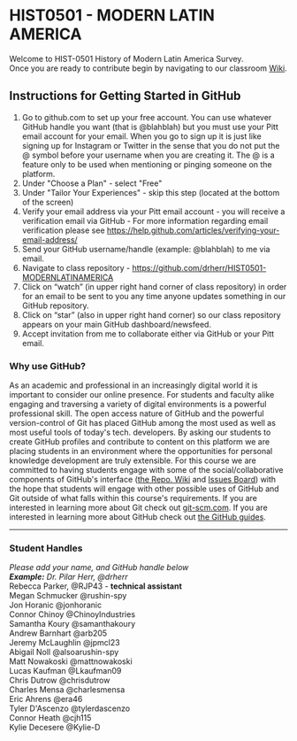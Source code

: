 # HIST0501 - MODERN LATIN AMERICA
Welcome to HIST-0501 History of Modern Latin America Survey.  
Once you are ready to contribute begin by navigating to our classroom [Wiki](https://github.com/drherr/HIST0501-MODERNLATINAMERICA/wiki).  
## Instructions for Getting Started in GitHub  
1. Go to github.com to set up your free account. You can use whatever GitHub handle you want (that is @blahblah) but you must use your Pitt email account for your email. When you go to sign up it is just like signing up for Instagram or Twitter in the sense that you do not put the @ symbol before your username when you are creating it. The @ is a feature only to be used when mentioning or pinging someone on the platform.    
2. Under "Choose a Plan" - select "Free"  
3. Under "Tailor Your Experiences" - skip this step (located at the bottom of the screen)
4. Verify your email address via your Pitt email account - you will receive a verification email via GitHub - For more information regarding email verification please see https://help.github.com/articles/verifying-your-email-address/  
5. Send your GitHub username/handle (example: @blahblah) to me via email.  
6. Navigate to class repository - https://github.com/drherr/HIST0501-MODERNLATINAMERICA
7. Click on “watch” (in upper right hand corner of class repository) in order for an email to be sent to you any time anyone updates something in our GitHub repository.  
8. Click on “star” (also in upper right hand corner) so our class repository appears on your main GitHub dashboard/newsfeed.  
9. Accept invitation from me to collaborate either via GitHub or your Pitt email.  
  
### Why use GitHub?  
As an academic and professional in an increasingly digital world it is important to consider our online presence. For students and faculty alike engaging and traversing a variety of digital environments is a powerful professional skill. The open access nature of GitHub and the powerful version-control of Git has placed GitHub among the most used as well as most useful tools of today's tech. developers. By asking our students to create GitHub profiles and contribute to content on this platform we are placing students in an environment where the opportunities for personal knowledge development are truly extensible. For this course we are committed to having students engage with some of the social/collaborative components of GitHub's interface ([the Repo. Wiki](https://github.com/drherr/HIST0501-MODERNLATINAMERICA/wiki) and [Issues Board](https://github.com/drherr/HIST0501-MODERNLATINAMERICA/issues)) with the hope that students will engage with other possible uses of GitHub and Git outside of what falls within this course's requirements. If you are interested in learning more about Git check out [git-scm.com](https://git-scm.com/). If you are interested in learning more about GitHub check out [the GitHub guides](https://guides.github.com/).  
  
***  
  
### Student Handles 
*Please add your name, and GitHub handle below*  
_**Example:** Dr. Pilar Herr, @drherr_  
Rebecca Parker, @RJP43 - **technical assistant**    
Megan Schmucker @rushin-spy  
Jon Horanic @jonhoranic  
Connor Chinoy @ChinoyIndustries   
Samantha Koury @samanthakoury  
Andrew Barnhart @arb205  
Jeremy McLaughlin @jpmcl23  
Abigail Noll @alsoarushin-spy  
Matt Nowakoski @mattnowakoski  
Lucas Kaufman @Lkaufman09  
Chris Dutrow @chrisdutrow  
Charles Mensa @charlesmensa  
Eric Ahrens @era46  
Tyler D'Ascenzo @tylerdascenzo  
Connor Heath @cjh115  
Kylie Decesere @Kylie-D  
 

  
  




 

